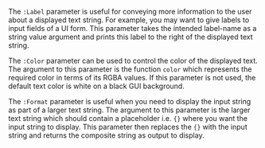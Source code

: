 The `:Label` parameter is useful for conveying more information to the user about a displayed text string. For example, you may want to give labels to input fields of a UI form. This parameter takes the intended label-name as a string value argument and prints this label to the right of the displayed text string. 

The `:Color` parameter can be used to control the color of the displayed text. The argument to this parameter is the function `color` which represents the required color in terms of its RGBA values. If this parameter is not used, the default text color is white on a black GUI background.

The `:Format` parameter is useful when you need to display the input string as part of a larger text string. The argument to this parameter is the larger text string which should contain a placeholder i.e. `{}` where you want the input string to display. This parameter then replaces the `{}` with the input string and returns the composite string as output to display.
